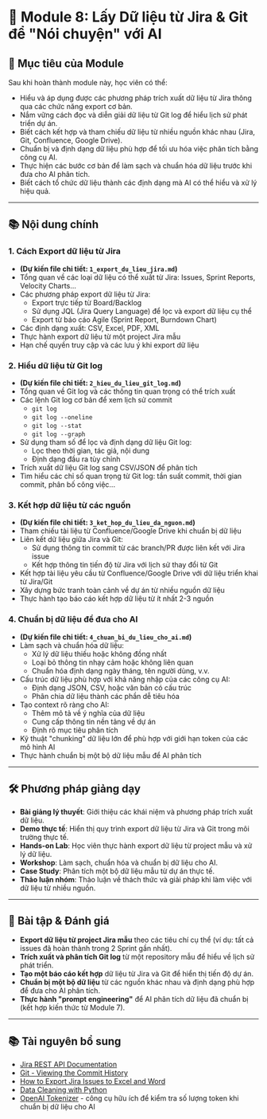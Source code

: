 # 📘 Module 8: Lấy Dữ liệu từ Jira & Git để "Nói chuyện" với AI

## 🎯 Mục tiêu của Module

Sau khi hoàn thành module này, học viên có thể:

- Hiểu và áp dụng được các phương pháp trích xuất dữ liệu từ Jira thông qua các chức năng export cơ bản.
- Nắm vững cách đọc và diễn giải dữ liệu từ Git log để hiểu lịch sử phát triển dự án.
- Biết cách kết hợp và tham chiếu dữ liệu từ nhiều nguồn khác nhau (Jira, Git, Confluence, Google Drive).
- Chuẩn bị và định dạng dữ liệu phù hợp để tối ưu hóa việc phân tích bằng công cụ AI.
- Thực hiện các bước cơ bản để làm sạch và chuẩn hóa dữ liệu trước khi đưa cho AI phân tích.
- Biết cách tổ chức dữ liệu thành các định dạng mà AI có thể hiểu và xử lý hiệu quả.

---

## 📚 Nội dung chính

### 1. Cách Export dữ liệu từ Jira

- **(Dự kiến file chi tiết: `1_export_du_lieu_jira.md`)**
- Tổng quan về các loại dữ liệu có thể xuất từ Jira: Issues, Sprint Reports, Velocity Charts...
- Các phương pháp export dữ liệu từ Jira:
  - Export trực tiếp từ Board/Backlog
  - Sử dụng JQL (Jira Query Language) để lọc và export dữ liệu cụ thể
  - Export từ báo cáo Agile (Sprint Report, Burndown Chart)
- Các định dạng xuất: CSV, Excel, PDF, XML
- Thực hành export dữ liệu từ một project Jira mẫu
- Hạn chế quyền truy cập và các lưu ý khi export dữ liệu

### 2. Hiểu dữ liệu từ Git log

- **(Dự kiến file chi tiết: `2_hieu_du_lieu_git_log.md`)**
- Tổng quan về Git log và các thông tin quan trọng có thể trích xuất
- Các lệnh Git log cơ bản để xem lịch sử commit
  - `git log`
  - `git log --oneline`
  - `git log --stat`
  - `git log --graph`
- Sử dụng tham số để lọc và định dạng dữ liệu Git log:
  - Lọc theo thời gian, tác giả, nội dung
  - Định dạng đầu ra tùy chỉnh
- Trích xuất dữ liệu Git log sang CSV/JSON để phân tích
- Tìm hiểu các chỉ số quan trọng từ Git log: tần suất commit, thời gian commit, phân bố công việc...

### 3. Kết hợp dữ liệu từ các nguồn

- **(Dự kiến file chi tiết: `3_ket_hop_du_lieu_da_nguon.md`)**
- Tham chiếu tài liệu từ Confluence/Google Drive khi chuẩn bị dữ liệu
- Liên kết dữ liệu giữa Jira và Git:
  - Sử dụng thông tin commit từ các branch/PR được liên kết với Jira issue
  - Kết hợp thông tin tiến độ từ Jira với lịch sử thay đổi từ Git
- Kết hợp tài liệu yêu cầu từ Confluence/Google Drive với dữ liệu triển khai từ Jira/Git
- Xây dựng bức tranh toàn cảnh về dự án từ nhiều nguồn dữ liệu
- Thực hành tạo báo cáo kết hợp dữ liệu từ ít nhất 2-3 nguồn

### 4. Chuẩn bị dữ liệu để đưa cho AI

- **(Dự kiến file chi tiết: `4_chuan_bi_du_lieu_cho_ai.md`)**
- Làm sạch và chuẩn hóa dữ liệu:
  - Xử lý dữ liệu thiếu hoặc không đồng nhất
  - Loại bỏ thông tin nhạy cảm hoặc không liên quan
  - Chuẩn hóa định dạng ngày tháng, tên người dùng, v.v.
- Cấu trúc dữ liệu phù hợp với khả năng nhập của các công cụ AI:
  - Định dạng JSON, CSV, hoặc văn bản có cấu trúc
  - Phân chia dữ liệu thành các phần dễ tiêu hóa
- Tạo context rõ ràng cho AI:
  - Thêm mô tả về ý nghĩa của dữ liệu
  - Cung cấp thông tin nền tảng về dự án
  - Định rõ mục tiêu phân tích
- Kỹ thuật "chunking" dữ liệu lớn để phù hợp với giới hạn token của các mô hình AI
- Thực hành chuẩn bị một bộ dữ liệu mẫu để AI phân tích

---

## 🛠 Phương pháp giảng dạy

- **Bài giảng lý thuyết**: Giới thiệu các khái niệm và phương pháp trích xuất dữ liệu.
- **Demo thực tế**: Hiển thị quy trình export dữ liệu từ Jira và Git trong môi trường thực tế.
- **Hands-on Lab**: Học viên thực hành export dữ liệu từ project mẫu và xử lý dữ liệu.
- **Workshop**: Làm sạch, chuẩn hóa và chuẩn bị dữ liệu cho AI.
- **Case Study**: Phân tích một bộ dữ liệu mẫu từ dự án thực tế.
- **Thảo luận nhóm**: Thảo luận về thách thức và giải pháp khi làm việc với dữ liệu từ nhiều nguồn.

---

## 📝 Bài tập & Đánh giá

- **Export dữ liệu từ project Jira mẫu** theo các tiêu chí cụ thể (ví dụ: tất cả issues đã hoàn thành trong 2 Sprint gần nhất).
- **Trích xuất và phân tích Git log** từ một repository mẫu để hiểu về lịch sử phát triển.
- **Tạo một báo cáo kết hợp** dữ liệu từ Jira và Git để hiển thị tiến độ dự án.
- **Chuẩn bị một bộ dữ liệu** từ các nguồn khác nhau và định dạng phù hợp để đưa cho AI phân tích.
- **Thực hành "prompt engineering"** để AI phân tích dữ liệu đã chuẩn bị (kết hợp kiến thức từ Module 7).

---

## 📚 Tài nguyên bổ sung

- [Jira REST API Documentation](https://developer.atlassian.com/cloud/jira/platform/rest/v3/intro/)
- [Git - Viewing the Commit History](https://git-scm.com/book/en/v2/Git-Basics-Viewing-the-Commit-History)
- [How to Export Jira Issues to Excel and Word](https://confluence.atlassian.com/jirakb/how-to-export-jira-issues-to-excel-and-word-376763402.html)
- [Data Cleaning with Python](https://towardsdatascience.com/data-cleaning-with-python-and-pandas-detecting-missing-values-3e9c6ebcf78b)
- [OpenAI Tokenizer](https://platform.openai.com/tokenizer) - công cụ hữu ích để kiểm tra số lượng token khi chuẩn bị dữ liệu cho AI
